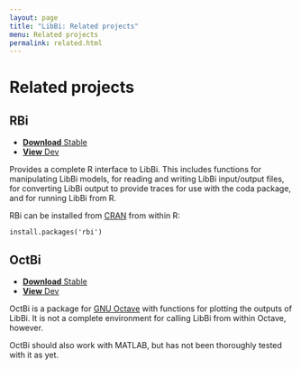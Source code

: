 ```yaml
---
layout: page
title: "LibBi: Related projects"
menu: Related projects
permalink: related.html
---
```


Related projects
================

RBi
---

<ul class="buttons">
  <li><a href="https://github.com/libbi/RBi/archive/master.tar.gz"><strong>Download</strong> Stable</a></li>
  <li><a href="https://github.com/libbi/RBi"><strong>View</strong> Dev</a></li>
</ul>

Provides a complete R interface to LibBi. This includes functions for manipulating LibBi models, for reading and writing LibBi input/output files, for converting LibBi output to provide traces for use with the coda package, and for running LibBi from R.

RBi can be installed from [CRAN](https://cran.r-project.org/web/packages/rbi/index.html) from within R:

    install.packages('rbi')

OctBi
-----

<ul class="buttons">
  <li><a
  href="https://github.com/lawmurray/OctBi/archive/stable.tar.gz"><strong>Download</strong> Stable</a></li>
  <li><a href="https://github.com/lawmurray/OctBi"><strong>View</strong> Dev</a></li>
</ul>

OctBi is a package for [GNU Octave](http://www.octave.org) with functions for
plotting the outputs of LibBi. It is not a complete environment for calling
LibBi from within Octave, however.

OctBi should also work with MATLAB, but has not been thoroughly tested with it as yet.
